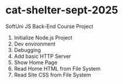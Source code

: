 # cat-shelter-sept-2025
SoftUni JS Back-End Course Project

1. Initialize Node.js Project
2. Dev environment
3. Debugging
4. Add basic HTTP Server
5. Show Home Page
6. Read Home HTML from File System
7. Read Site CSS from File System